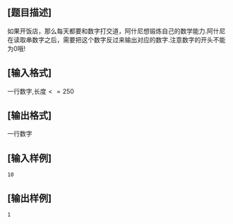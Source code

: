 ## [题目描述]

如果开饭店，那么每天都要和数字打交道，阿什尼想锻炼自己的数学能力.阿什尼在读取串数字之后，需要把这个数字反过来输出对应的数字.注意数字的开头不能为$0$哦!


## [输入格式]

一行数字,长度$<=250$

## [输出格式]


一行数字

## [输入样例]

```
10
```

## [输出样例]

```
1
```
